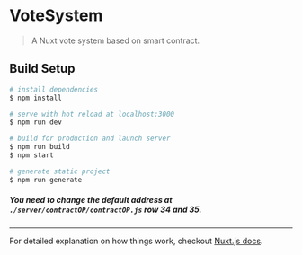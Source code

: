 # VoteSystem

> A Nuxt vote system based on smart contract.

## Build Setup

```bash
# install dependencies
$ npm install

# serve with hot reload at localhost:3000
$ npm run dev

# build for production and launch server
$ npm run build
$ npm start

# generate static project
$ npm run generate
```

##### You need to change the default address at `./server/contractOP/contractOP.js` row 34 and 35.

---

For detailed explanation on how things work, checkout [Nuxt.js docs](https://nuxtjs.org).
